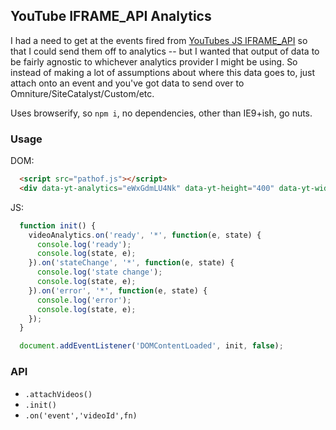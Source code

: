 ## YouTube IFRAME_API Analytics
I had a need to get at the events fired from [YouTubes JS IFRAME_API](https://developers.google.com/youtube/iframe_api_reference) so that I could send them off to analytics -- but I wanted that output of data to be fairly agnostic to whichever analytics provider I might be using. So instead of making a lot of assumptions about where this data goes to, just attach onto an event and you've got data to send over to Omniture/SiteCatalyst/Custom/etc.

Uses browserify, so `npm i`, no dependencies, other than IE9+ish, go nuts.

### Usage
DOM:
```html
  <script src="pathof.js"></script>
  <div data-yt-analytics="eWxGdmLU4Nk" data-yt-height="400" data-yt-width="600" data-yt-title="tracking name...?"></div>
```
JS:
```js
  function init() {
    videoAnalytics.on('ready', '*', function(e, state) {
      console.log('ready');
      console.log(state, e);
    }).on('stateChange', '*', function(e, state) {
      console.log('state change');
      console.log(state, e);
    }).on('error', '*', function(e, state) {
      console.log('error');
      console.log(state, e);
    });
  }

  document.addEventListener('DOMContentLoaded', init, false);
```

### API
- `.attachVideos()`
- `.init()`
- `.on('event','videoId',fn)`